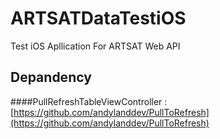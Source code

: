 ARTSATDataTestiOS
=================

Test iOS Apllication For ARTSAT Web API


Depandency
---

####PullRefreshTableViewController :
[https://github.com/andylanddev/PullToRefresh](https://github.com/andylanddev/PullToRefresh)
